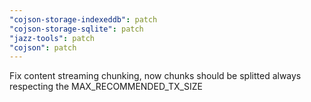 ```yaml
---
"cojson-storage-indexeddb": patch
"cojson-storage-sqlite": patch
"jazz-tools": patch
"cojson": patch
---
```


Fix content streaming chunking, now chunks should be splitted always respecting the MAX_RECOMMENDED_TX_SIZE
